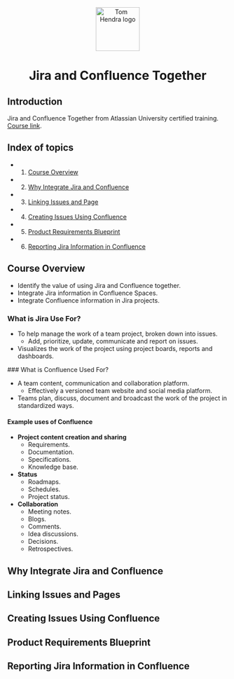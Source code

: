 <div align=center>
<img alt="Tom Hendra logo" src="https://res.cloudinary.com/tomhendra/image/upload/v1567091669/tomhendra-logo/tomhendra-logo-round-1024.png" width="100" />
<h1>Jira and Confluence Together</h1>
</div>

## Introduction

Jira and Confluence Together from Atlassian University certified training. [Course link](https://training.atlassian.com/jira-confluence-together).

## Index of topics

- 1. [Course Overview](#course-overview)
- 2. [Why Integrate Jira and Confluence](#why-integrate-jira-and-confluence)
- 3. [Linking Issues and Page](#linking-issues-and-pages)
- 4. [Creating Issues Using Confluence](#creating-issues-using-confluence)
- 5. [Product Requirements Blueprint](#product-requirements-blueprint)
- 6. [Reporting Jira Information in Confluence](#reporting-jira-information-in-confluence)

## Course Overview

- Identify the value of using Jira and Confluence together.
- Integrate Jira information in Confluence Spaces.
- Integrate Confluence information in Jira projects.

### What is Jira Use For?

- To help manage the work of a team project, broken down into issues.
  - Add, prioritize, update, communicate and report on issues.
- Visualizes the work of the project using project boards, reports and dashboards.

### What is Confluence Used For?

- A team content, communication and collaboration platform.
  - Effectively a versioned team website and social media platform.
- Teams plan, discuss, document and broadcast the work of the project in standardized ways.

#### Example uses of Confluence

- **Project content creation and sharing**
  - Requirements.
  - Documentation.
  - Specifications.
  - Knowledge base.
- **Status**
  - Roadmaps.
  - Schedules.
  - Project status.
- **Collaboration**
  - Meeting notes.
  - Blogs.
  - Comments.
  - Idea discussions.
  - Decisions.
  - Retrospectives.

## Why Integrate Jira and Confluence

## Linking Issues and Pages

## Creating Issues Using Confluence

## Product Requirements Blueprint

## Reporting Jira Information in Confluence
